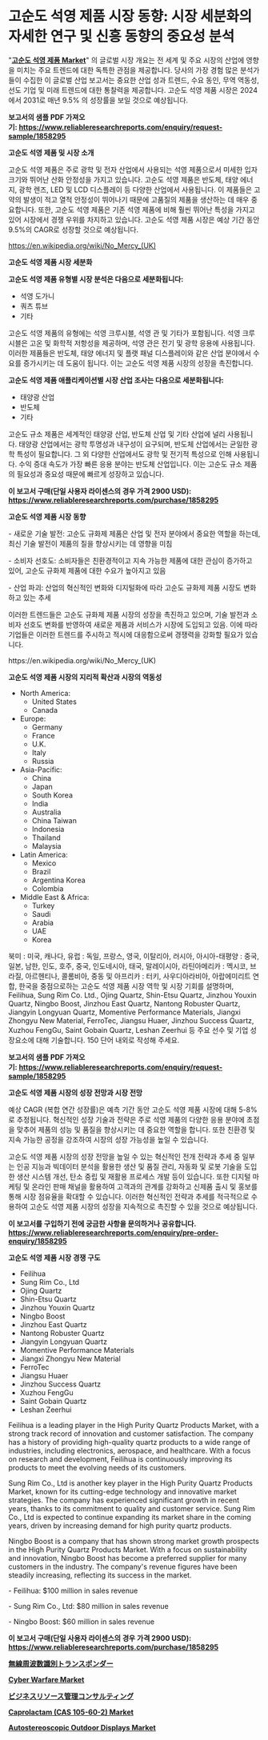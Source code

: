 <p><h1>고순도 석영 제품 시장 동향: 시장 세분화의 자세한 연구 및 신흥 동향의 중요성 분석</h1></p><p>"<strong><a href="https://www.reliableresearchreports.com/high-purity-quartz-products-r1858295">고순도 석영 제품 Market</a></strong>" 의 글로벌 시장 개요는 전 세계 및 주요 시장의 산업에 영향을 미치는 주요 트렌드에 대한 독특한 관점을 제공합니다. 당사의 가장 경험 많은 분석가들이 수집한 이 글로벌 산업 보고서는 중요한 산업 성과 트렌드, 수요 동인, 무역 역동성, 선도 기업 및 미래 트렌드에 대한 통찰력을 제공합니다. 고순도 석영 제품 시장은 2024에서 2031로 매년 9.5% 의 성장률을 보일 것으로 예상됩니다.</p>
<p><strong>보고서의 샘플 PDF 가져오기:&nbsp;<a href="https://www.reliableresearchreports.com/enquiry/request-sample/1858295">https://www.reliableresearchreports.com/enquiry/request-sample/1858295</a></strong></p>
<p><strong>고순도 석영 제품 및 시장 소개</strong></p>
<p><p>고순도 석영 제품은 주로 광학 및 전자 산업에서 사용되는 석영 제품으로서 미세한 입자 크기와 뛰어난 산화 안정성을 가지고 있습니다. 고순도 석영 제품은 반도체, 태양 에너지, 광학 렌즈, LED 및 LCD 디스플레이 등 다양한 산업에서 사용됩니다. 이 제품들은 고약의 발생이 적고 열적 안정성이 뛰어나기 때문에 고품질의 제품을 생산하는 데 매우 중요합니다. 또한, 고순도 석영 제품은 기존 석영 제품에 비해 훨씬 뛰어난 특성을 가지고 있어 시장에서 경쟁 우위를 차지하고 있습니다. 고순도 석영 제품 시장은 예상 기간 동안 9.5%의 CAGR로 성장할 것으로 예상됩니다.</p></p>
<p><a href="https://en.wikipedia.org/wiki/No_Mercy_(UK)">https://en.wikipedia.org/wiki/No_Mercy_(UK)</a></p>
<p><strong>고순도 석영 제품 시장 세분화</strong></p>
<p><strong>고순도 석영 제품 유형별 시장 분석은 다음으로 세분화됩니다:</strong></p>
<p><ul><li>석영 도가니</li><li>쿼츠 튜브</li><li>기타</li></ul></p>
<p><p>고순도 석영 제품의 유형에는 석영 크루시블, 석영 관 및 기타가 포함됩니다. 석영 크루시블은 고온 및 화학적 저항성을 제공하며, 석영 관은 전기 및 광학 응용에 사용됩니다. 이러한 제품들은 반도체, 태양 에너지 및 플랫 패널 디스플레이와 같은 산업 분야에서 수요를 증가시키는 데 도움이 됩니다. 이는 고순도 석영 제품 시장의 성장을 촉진합니다.</p></p>
<p><strong>고순도 석영 제품 애플리케이션별 시장 산업 조사는 다음으로 세분화됩니다:</strong></p>
<p><ul><li>태양광 산업</li><li>반도체</li><li>기타</li></ul></p>
<p><p>고순도 규소 제품은 세계적인 태양광 산업, 반도체 산업 및 기타 산업에 널리 사용됩니다. 태양광 산업에서는 광학 투명성과 내구성이 요구되며, 반도체 산업에서는 균일한 광학 특성이 필요합니다. 그 외 다양한 산업에서도 광학 및 전기적 특성으로 인해 사용됩니다. 수익 증대 속도가 가장 빠른 응용 분야는 반도체 산업입니다. 이는 고순도 규소 제품의 필요성과 중요성 때문에 빠르게 성장하고 있습니다.</p></p>
<p><strong>이 보고서 구매(단일 사용자 라이센스의 경우 가격 2900 USD): <a href="https://www.reliableresearchreports.com/purchase/1858295">https://www.reliableresearchreports.com/purchase/1858295</a></strong></p>
<p><strong>고순도 석영 제품 시장 동향</strong></p>
<p><p>- 새로운 기술 발전: 고순도 규화제 제품은 산업 및 전자 분야에서 중요한 역할을 하는데, 최신 기술 발전이 제품의 질을 향상시키는 데 영향을 미침</p><p>- 소비자 선호도: 소비자들은 친환경적이고 지속 가능한 제품에 대한 관심이 증가하고 있어, 고순도 규화제 제품에 대한 수요가 높아지고 있음</p><p>- 산업 파괴: 산업의 혁신적인 변화와 디지털화에 따라 고순도 규화제 제품 시장도 변화하고 있는 추세</p><p>이러한 트렌드들은 고순도 규화제 제품 시장의 성장을 촉진하고 있으며, 기술 발전과 소비자 선호도 변화를 반영하여 새로운 제품과 서비스가 시장에 도입되고 있음. 이에 따라 기업들은 이러한 트렌드를 주시하고 적시에 대응함으로써 경쟁력을 강화할 필요가 있습니다.</p></p>
<p>https://en.wikipedia.org/wiki/No_Mercy_(UK)</p>
<p><strong>고순도 석영 제품 시장의 지리적 확산과 시장의 역동성</strong></p>
<p><ul>
    <li>
        North America:
        <ul>
            <li>United States</li>
            <li>Canada</li>
        </ul>
    </li>
    <li>
        Europe:
        <ul>
            <li>Germany</li>
            <li>France</li>
            <li>U.K.</li>
            <li>Italy</li>
            <li>Russia</li>
        </ul>
    </li>
    <li>
        Asia-Pacific:
        <ul>
            <li>China</li>
            <li>Japan</li>
            <li>South Korea</li>
            <li>India</li>
            <li>Australia</li>
            <li>China Taiwan</li>
            <li>Indonesia</li>
            <li>Thailand</li>
            <li>Malaysia</li>
        </ul>
    </li>
    <li>
        Latin America:
        <ul>
            <li>Mexico</li>
            <li>Brazil</li>
            <li>Argentina Korea</li>
            <li>Colombia</li>
        </ul>
    </li>
    <li>
        Middle East & Africa:
        <ul>
            <li>Turkey</li>
            <li>Saudi</li>
            <li>Arabia</li>
            <li>UAE</li>
            <li>Korea</li>
        </ul>
    </li>
    </ul></p>
<p><p>북미 : 미국, 캐나다, 유럽 : 독일, 프랑스, 영국, 이탈리아, 러시아, 아시아-태평양 : 중국, 일본, 남한, 인도, 호주, 중국, 인도네시아, 태국, 말레이시아, 라틴아메리카 : 멕시코, 브라질, 아르헨티나, 콜롬비아, 중동 및 아프리카 : 터키, 사우디아라비아, 아랍에미리트 연합, 한국을 중점으로하는 고순도 석영 제품 시장 역학 및 시장 기회를 설명하며, Feilihua, Sung Rim Co. Ltd., Ojing Quartz, Shin-Etsu Quartz, Jinzhou Youxin Quartz, Ningbo Boost, Jinzhou East Quartz, Nantong Robuster Quartz, Jiangyin Longyuan Quartz, Momentive Performance Materials, Jiangxi Zhongyu New Material, FerroTec, Jiangsu Huaer, Jinzhou Success Quartz, Xuzhou FengGu, Saint Gobain Quartz, Leshan Zeerhui 등 주요 선수 및 기업 성장요소에 대해 기술합니다. 150 단어 내외로 작성해 주세요.</p></p>
<p><strong>보고서의 샘플 PDF 가져오기:&nbsp;<a href="https://www.reliableresearchreports.com/enquiry/request-sample/1858295">https://www.reliableresearchreports.com/enquiry/request-sample/1858295</a></strong></p>
<p><strong>고순도 석영 제품 시장의 성장 전망과 시장 전망</strong></p>
<p><p>예상 CAGR (복합 연간 성장률)은 예측 기간 동안 고순도 석영 제품 시장에 대해 5-8%로 추정됩니다. 혁신적인 성장 기술과 전략은 주로 석영 제품의 다양한 응용 분야에 초점을 맞추어 제품의 성능 및 품질을 향상시키는 데 중요한 역할을 합니다. 또한 친환경 및 지속 가능한 공정을 강조하여 시장의 성장 가능성을 높일 수 있습니다.</p><p>고순도 석영 제품 시장의 성장 전망을 높일 수 있는 혁신적인 전개 전략과 추세 중 일부는 인공 지능과 빅데이터 분석을 활용한 생산 및 품질 관리, 자동화 및 로봇 기술을 도입한 생산 시스템 개선, 탄소 중립 및 재활용 프로세스 개발 등이 있습니다. 또한 디지털 마케팅 및 온라인 판매 채널을 활용하여 고객과의 관계를 강화하고 신제품 출시 및 홍보를 통해 시장 점유율을 확대할 수 있습니다. 이러한 혁신적인 전략과 추세를 적극적으로 수용하여 고순도 석영 제품 시장의 성장을 지속적으로 촉진할 수 있을 것으로 예상됩니다.</p></p>
<p><strong>이 보고서를 구입하기 전에 궁금한 사항을 문의하거나 공유합니다. <a href="https://www.reliableresearchreports.com/enquiry/pre-order-enquiry/1858295">https://www.reliableresearchreports.com/enquiry/pre-order-enquiry/1858295</a></strong></p>
<p><strong>고순도 석영 제품 시장 경쟁 구도</strong></p>
<p><ul><li>Feilihua</li><li>Sung Rim Co., Ltd</li><li>Ojing Quartz</li><li>Shin-Etsu Quartz</li><li>Jinzhou Youxin Quartz</li><li>Ningbo Boost</li><li>Jinzhou East Quartz</li><li>Nantong Robuster Quartz</li><li>Jiangyin Longyuan Quartz</li><li>Momentive Performance Materials</li><li>Jiangxi Zhongyu New Material</li><li>FerroTec</li><li>Jiangsu Huaer</li><li>Jinzhou Success Quartz</li><li>Xuzhou FengGu</li><li>Saint Gobain Quartz</li><li>Leshan Zeerhui</li></ul></p>
<p><p>Feilihua is a leading player in the High Purity Quartz Products Market, with a strong track record of innovation and customer satisfaction. The company has a history of providing high-quality quartz products to a wide range of industries, including electronics, aerospace, and healthcare. With a focus on research and development, Feilihua is continuously improving its products to meet the evolving needs of its customers.</p><p>Sung Rim Co., Ltd is another key player in the High Purity Quartz Products Market, known for its cutting-edge technology and innovative market strategies. The company has experienced significant growth in recent years, thanks to its commitment to quality and customer service. Sung Rim Co., Ltd is expected to continue expanding its market share in the coming years, driven by increasing demand for high purity quartz products.</p><p>Ningbo Boost is a company that has shown strong market growth prospects in the High Purity Quartz Products Market. With a focus on sustainability and innovation, Ningbo Boost has become a preferred supplier for many customers in the industry. The company's revenue figures have been steadily increasing, reflecting its success in the market.</p><p>- Feilihua: $100 million in sales revenue</p><p>- Sung Rim Co., Ltd: $80 million in sales revenue</p><p>- Ningbo Boost: $60 million in sales revenue</p></p>
<p><strong>이 보고서 구매(단일 사용자 라이센스의 경우 가격 2900 USD): <a href="https://www.reliableresearchreports.com/purchase/1858295">https://www.reliableresearchreports.com/purchase/1858295</a></strong></p>
<p><strong><p><a href="https://github.com/mohamedbakry57/Market-Research-Report-List-5/blob/main/884532787299.md">無線周波数識別トランスポンダー</a></p><p><a href="https://medium.com/@fosterfahey1016/insights-into-the-cyber-warfare-industry-market-financial-status-market-size-and-revenue-25b9479df18a">Cyber Warfare Market</a></p><p><a href="https://medium.com/@mares423/%E3%83%93%E3%82%B8%E3%83%8D%E3%82%B9%E3%83%AA%E3%82%BD%E3%83%BC%E3%82%B9%E7%AE%A1%E7%90%86%E3%82%B3%E3%83%B3%E3%82%B5%E3%83%AB%E3%83%86%E3%82%A3%E3%83%B3%E3%82%B0%E5%B8%82%E5%A0%B4-2024%E5%B9%B4%E3%81%8B%E3%82%892031%E5%B9%B4%E3%81%BE%E3%81%A7%E3%81%AE%E4%B8%96%E7%95%8C%E5%B8%82%E5%A0%B4%E3%81%AE%E6%B4%9E%E5%AF%9F%E3%81%A8%E8%B2%A9%E5%A3%B2%E3%83%88%E3%83%AC%E3%83%B3%E3%83%89-f1f8ded7bb3f">ビジネスリソース管理コンサルティング</a></p><p><a href="https://issuu.com/reportprime-2/docs/caprolactam-cas-105-60-2-market-siz_ca826035ca8dba">Caprolactam (CAS 105-60-2) Market</a></p><p><a href="https://github.com/luckyshygirl/Market-Research-Report-List-6/blob/main/autostereoscopic-outdoor-displays-market.md">Autostereoscopic Outdoor Displays Market</a></p></strong></p>
<p></p>